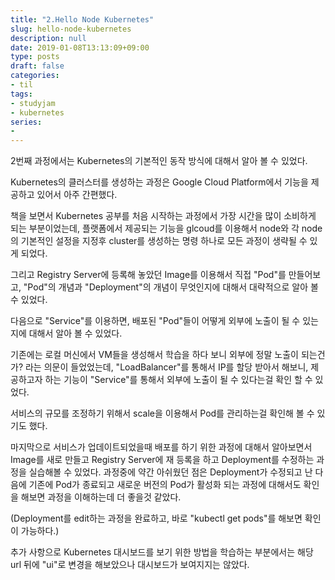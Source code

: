 ```yaml
---
title: "2.Hello Node Kubernetes"
slug: hello-node-kubernetes
description: null
date: 2019-01-08T13:13:09+09:00
type: posts
draft: false 
categories:
- til 
tags:
- studyjam
- kubernetes
series:
-
---
```


2번째 과정에서는 Kubernetes의 기본적인 동작 방식에 대해서 알아 볼 수 있었다.



Kubernetes의 클러스터를 생성하는 과정은 Google Cloud Platform에서 기능을 제공하고 있어서 아주 간편했다.

책을 보면서 Kubernetes 공부를 처음 시작하는 과정에서 가장 시간을 많이 소비하게 되는 부분이었는데, 플랫폼에서 제공되는 기능을 glcoud를 이용해서 node와 각 node의 기본적인 설정을 지정후 cluster를 생성하는 명령 하나로 모든 과정이 생략될 수 있게 되었다.



그리고 Registry Server에 등록해 놓았던 Image를 이용해서 직접 "Pod"를 만들어보고, "Pod"의 개념과 "Deployment"의 개념이 무엇인지에 대해서 대략적으로 알아 볼 수 있었다.



다음으로 "Service"를 이용하면, 배포된 "Pod"들이 어떻게 외부에 노출이 될 수 있는지에 대해서 알아 볼 수 있었다.

기존에는 로컬 머신에서 VM들을 생성해서 학습을 하다 보니 외부에 정말 노출이 되는건가? 라는 의문이 들었었는데, "LoadBalancer"를 통해서 IP를 할당 받아서 해보니, 제공하고자 하는 기능이 "Service"를 통해서 외부에 노출이 될 수 있다는걸 확인 할 수 있었다.



서비스의 규모를 조정하기 위해서 scale을 이용해서 Pod를 관리하는걸 확인해 볼 수 있기도 했다.



마지막으로 서비스가 업데이트되었을때 배포를 하기 위한 과정에 대해서 알아보면서 Image를 새로 만들고 Registry Server에 재 등록을 하고 Deployment를 수정하는 과정을 실습해볼 수 있었다. 과정중에 약간 아쉬웠던 점은 Deployment가 수정되고 난 다음에 기존에 Pod가 종료되고 새로운 버전의 Pod가 활성화 되는 과정에 대해서도 확인을 해보면 과정을 이해하는데 더 좋을것 같았다.

(Deployment를 edit하는 과정을 완료하고, 바로 "kubectl get pods"를 해보면 확인이 가능하다.)



추가 사항으로 Kubernetes 대시보드를 보기 위한 방법을 학습하는 부분에서는 해당 url 뒤에 "ui"로 변경을 해보았으나 대시보드가 보여지지는 않았다.


